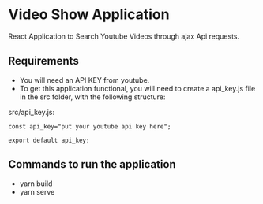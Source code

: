 # Video Show Application 

React Application to Search Youtube Videos through ajax Api requests.

## Requirements

- You will need an API KEY from youtube. 
- To get this application functional, you will need to create a api_key.js file in the src folder, with the following structure:

src/api_key.js:
```
const api_key="put your youtube api key here";

export default api_key;
```


## Commands to run the application

- yarn build
- yarn serve
